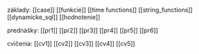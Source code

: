 základy:
[[case]]
[[funkcie]]
[[time functions]]
[[string_functions]]
[[dynamicke_sql]]
[[hodnotenie]]

prednášky:
[[pr1]]
[[pr2]]
[[pr3]]
[[pr4]]
[[pr5]]
[[pr6]]

cvičenia:
[[cv1]]
[[cv2]]
[[cv3]]
[[cv4]]
[[cv5]]
